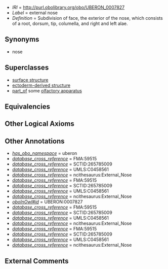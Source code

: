  * *IRI* = http://purl.obolibrary.org/obo/UBERON_0007827
 * *Label* = external nose
 * *Definition* = Subdivision of face, the exterior of the nose, which consists of a root, dorsum, tip, columella, and right and left alae.

## Synonyms

 * nose

## Superclasses

 * [surface structure](../../UBERON/02/UBERON_0003102.md)
 * [ectoderm-derived structure](../../UBERON/21/UBERON_0004121.md)
 * [part_of](../../BFO/50/BFO_0000050.md) some [olfactory apparatus](../../UBERON/04/UBERON_0000004.md)

## Equivalencies


## Other Logical Axioms


## Other Annotations

 * *[has_obo_namespace](../../ce/oboInOwl#hasOBONamespace.md)* = uberon
 * *[database_cross_reference](../../ef/oboInOwl#hasDbXref.md)* = FMA:59515
 * *[database_cross_reference](../../ef/oboInOwl#hasDbXref.md)* = SCTID:265785009
 * *[database_cross_reference](../../ef/oboInOwl#hasDbXref.md)* = UMLS:C0458561
 * *[database_cross_reference](../../ef/oboInOwl#hasDbXref.md)* = ncithesaurus:External_Nose
 * *[database_cross_reference](../../ef/oboInOwl#hasDbXref.md)* = FMA:59515
 * *[database_cross_reference](../../ef/oboInOwl#hasDbXref.md)* = SCTID:265785009
 * *[database_cross_reference](../../ef/oboInOwl#hasDbXref.md)* = UMLS:C0458561
 * *[database_cross_reference](../../ef/oboInOwl#hasDbXref.md)* = ncithesaurus:External_Nose
 * *[oboInOwl#id](../../id/oboInOwl#id.md)* = UBERON:0007827
 * *[database_cross_reference](../../ef/oboInOwl#hasDbXref.md)* = FMA:59515
 * *[database_cross_reference](../../ef/oboInOwl#hasDbXref.md)* = SCTID:265785009
 * *[database_cross_reference](../../ef/oboInOwl#hasDbXref.md)* = UMLS:C0458561
 * *[database_cross_reference](../../ef/oboInOwl#hasDbXref.md)* = ncithesaurus:External_Nose
 * *[database_cross_reference](../../ef/oboInOwl#hasDbXref.md)* = FMA:59515
 * *[database_cross_reference](../../ef/oboInOwl#hasDbXref.md)* = SCTID:265785009
 * *[database_cross_reference](../../ef/oboInOwl#hasDbXref.md)* = UMLS:C0458561
 * *[database_cross_reference](../../ef/oboInOwl#hasDbXref.md)* = ncithesaurus:External_Nose

## External Comments

